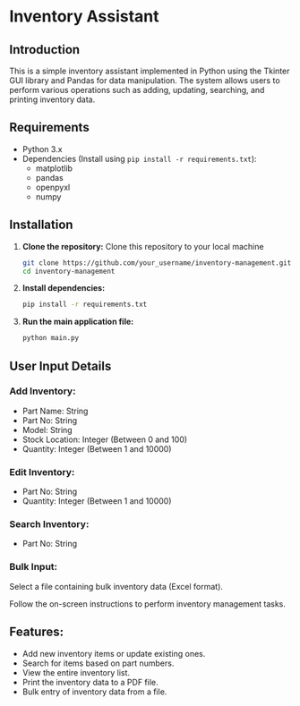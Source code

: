 # Inventory Assistant

## Introduction
This is a simple inventory assistant implemented in Python using the Tkinter GUI library and Pandas for data manipulation. The system allows users to perform various operations such as adding, updating, searching, and printing inventory data.

## Requirements
- Python 3.x
- Dependencies (Install using `pip install -r requirements.txt`):
  - matplotlib
  - pandas
  - openpyxl
  - numpy

## Installation
1. **Clone the repository:**
   Clone this repository to your local machine
   ```bash
   git clone https://github.com/your_username/inventory-management.git
   cd inventory-management
   ```

3. **Install dependencies:**
   ```bash
   pip install -r requirements.txt
   ```

4. **Run the main application file:**
   ```bash
   python main.py
   ```

## User Input Details

### Add Inventory:
- Part Name: String
- Part No: String
- Model: String
- Stock Location: Integer (Between 0 and 100)
- Quantity: Integer (Between 1 and 10000)

### Edit Inventory:
- Part No: String
- Quantity: Integer (Between 1 and 10000)

### Search Inventory:
- Part No: String

### Bulk Input:
Select a file containing bulk inventory data (Excel format).

Follow the on-screen instructions to perform inventory management tasks.

## Features:
- Add new inventory items or update existing ones.
- Search for items based on part numbers.
- View the entire inventory list.
- Print the inventory data to a PDF file.
- Bulk entry of inventory data from a file.

